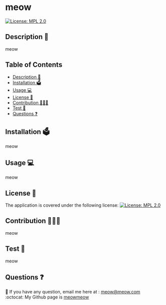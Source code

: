 # meow
  
  [![License: MPL 2.0](https://img.shields.io/badge/License-MPL%202.0-brightgreen.svg)](https://opensource.org/licenses/MPL-2.0)

## Description 📝 
  meow
## Table of Contents
  - [Description 📝](#description-)
  - [Installation 🗳](#installation-)
  - [Usage 💻](#usage-)
  - [License 🚀](#license-)
  - [Contribution 👩🏻‍💻](#contribution-)
  - [Test 🧩](#test-)
  - [Questions ❓](#questions-)

## Installation 🗳 
  meow

## Usage 💻 
  meow

## License 🚀
  
  The application is covered under the following license: [![License: MPL 2.0](https://img.shields.io/badge/License-MPL%202.0-brightgreen.svg)](https://opensource.org/licenses/MPL-2.0)
    

## Contribution 👩🏻‍💻 
  meow

## Test 🧩
  meow

## Questions ❓

📩 If you have any question, email me here at : meow@meow.com<br/>
:octocat: My Github page is [meowmeow](https://github.com/meowmeow)

 
